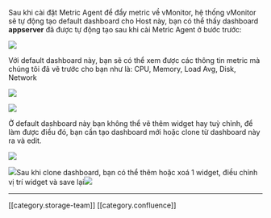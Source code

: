 Sau khi cài đặt Metric Agent để đẩy metric về vMonitor, hệ thống vMonitor sẽ tự động tạo default dashboard cho Host này, bạn có thể thấy dashboard  **appserver** đã được tự động tạo sau khi cài Metric Agent ở bước trước:

![](images/storage/image2021-5-17_17-2-17.png)

Với default dashboard này, bạn sẽ có thể xem được các thông tin metric mà chúng tôi đã vẽ trước cho bạn như là: CPU, Memory, Load Avg, Disk, Network

![](images/storage/image2021-5-17_17-5-37.png)

![](images/storage/image2021-5-17_17-6-37.png)

Ở default dashboard này bạn không thể vẽ thêm widget hay tuỳ chỉnh, để làm được điều đó, bạn cần tạo dashboard mới hoặc clone từ dashboard này ra và edit.

![](images/storage/image2021-5-17_17-9-43.png)

![](images/storage/image2021-5-17_17-10-11.png)Sau khi clone dashboard, bạn có thể thêm hoặc xoá 1 widget, điều chỉnh vị trí widget và save lại![](images/storage/image2021-5-17_17-10-50.png)



*****

[[category.storage-team]] 
[[category.confluence]] 
